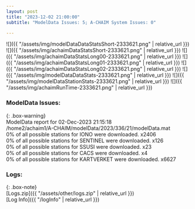 ```yaml
---
layout: post
title: "2023-12-02 21:00:00"
subtitle: "ModelData Issues: 5; A-CHAIM System Issues: 0"

---
```


![]({{ "/assets/img/modelDataDataStatsShort-2333621.png" | relative_url }})
![]({{ "/assets/img/achaimDataStatsShort-2333621.png" | relative_url }})
![]({{ "/assets/img/achaimDataStatsLong00-2333621.png" | relative_url }})
![]({{ "/assets/img/achaimDataStatsLong01-2333621.png" | relative_url }})
![]({{ "/assets/img/achaimDataStatsLong02-2333621.png" | relative_url }})
![]({{ "/assets/img/modelDataDataStats-2333621.png" | relative_url }})
![]({{ "/assets/img/modelDataStationStats-2333621.png" | relative_url }})
![]({{ "/assets/img/achaimRunTime-2333621.png" | relative_url }})


### ModelData Issues:  
  
{: .box-warning}  
 ModelData report for 02-Dec-2023 21:15:18   
 /home2/achaim1/A-CHAIM/modelData/2023/336/21/modelData.mat   
 0% of all possible stations for IONO were downloaded. x2406   
 0% of all possible stations for SENTINEL were downloaded. x126   
 0% of all possible stations for SSUSI were downloaded. x23   
 0% of all possible stations for CACS were downloaded. x4   
 0% of all possible stations for KARTVERKET were downloaded. x6627   
  


### Logs:  
  
{: .box-note}  
[Logs.zip]({{ "/assets/other/logs.zip" | relative_url }})  
[Log Info]({{ "/logInfo" | relative_url }})  
